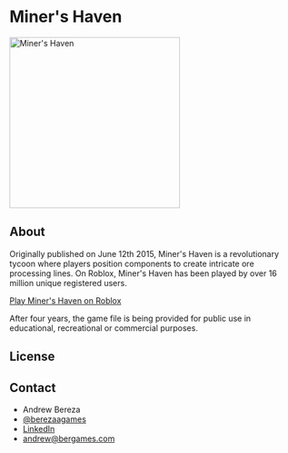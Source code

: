 # Miner's Haven
<a href="https://www.roblox.com/games/258258996/Miners-Haven">
    <img src="https://t0.rbxcdn.com/deafeec370f0c3b21c8c11f8ebda521c" alt="Miner's Haven" height="300" />
</a>

## About
Originally published on June 12th 2015, Miner's Haven is a revolutionary tycoon where players position components to create intricate ore processing lines. On Roblox, Miner's Haven has been played by over 16 million unique registered users. 

[Play Miner's Haven on Roblox](https://www.roblox.com/games/258258996/Miners-Haven)

After four years, the game file is being provided for public use in educational, recreational or commercial purposes.  

## License 
 
## Contact 
* Andrew Bereza
* [@berezaagames](https://twitter.com/berezaagames)
* [LinkedIn](https://linkedin.com/andrewbereza)
* andrew@bergames.com
